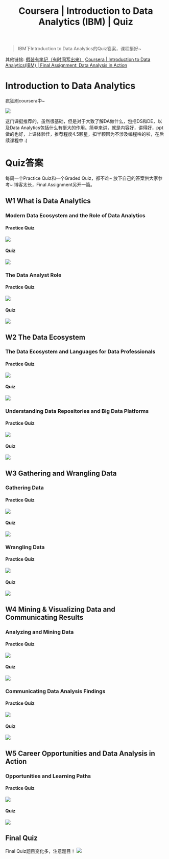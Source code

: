﻿---
 title: Coursera | Introduction to Data Analytics (IBM) | Quiz
 date: 
 updated: 
 categories:
 - Coursera
 - DataScience
 - Intro2DA
 tags:
 - Coursera
 - DataScience
 - Data analytics
---
>IBM下Introduction to Data Analytics的Quiz答案，课程挺好~
<!--less-->
其他链接:
[假装有笔记（有时间写出来）]()
[Coursera | Introduction to Data Analytics(IBM) | Final Assignment: Data Analysis in Action](https://ycchen00.github.io/2021/02/04/Coursera/Intro2DA/Assignment/)


# Introduction to Data Analytics
疯狂刷coursera中~

![](https://img-blog.csdnimg.cn/2021020414575614.png#pic_center)


这门课挺推荐的，虽然很基础，但是对于大致了解DA做什么，包括DS和DE，以及Data Analytics包括什么有挺大的作用。简单来讲，就是内容好，讲得好，ppt做的也好，上课体验佳，推荐程度4.5颗星，扣半颗因为不涉及编程啥的啦，在后续课程中 :)

# Quiz答案
每周一个Practice Quiz和一个Graded Quiz，都不难~ 放下自己的答案供大家参考~ 
博客太长，Final Assignment另开一篇。

## W1 What is Data Analytics
### Modern Data Ecosystem and the Role of Data Analytics
#### Practice Quiz
![](https://img-blog.csdnimg.cn/2021010920544050.png#pic_center)

#### Quiz
![](https://img-blog.csdnimg.cn/20210109205445541.png#pic_center)

### The Data Analyst Role
#### Practice Quiz
![](https://img-blog.csdnimg.cn/20210109205426422.png#pic_center)

#### Quiz
![](https://img-blog.csdnimg.cn/20210109205431210.png#pic_center)

## W2 The Data Ecosystem
### The Data Ecosystem and Languages for Data Professionals
#### Practice Quiz
![](https://img-blog.csdnimg.cn/20210109205411459.png#pic_center)

#### Quiz
![](https://img-blog.csdnimg.cn/20210109205416372.png#pic_center)

### Understanding Data Repositories and Big Data Platforms
#### Practice Quiz
![](https://img-blog.csdnimg.cn/20210109205355714.png#pic_center)

#### Quiz
![](https://img-blog.csdnimg.cn/20210109205401975.png#pic_center)

## W3 Gathering and Wrangling Data
### Gathering Data
#### Practice Quiz
![](https://img-blog.csdnimg.cn/20210109205342424.png#pic_center)

#### Quiz
![](https://img-blog.csdnimg.cn/20210109205347729.png#pic_center)

### Wrangling Data
#### Practice Quiz
![](https://img-blog.csdnimg.cn/20210109205328174.png#pic_center)

#### Quiz
![](https://img-blog.csdnimg.cn/20210109205333807.png#pic_center)

## W4 Mining & Visualizing Data and Communicating Results
### Analyzing and Mining Data
#### Practice Quiz
![](https://img-blog.csdnimg.cn/20210109205313893.png#pic_center)

#### Quiz
![](https://img-blog.csdnimg.cn/20210109205319923.png#pic_center)

### Communicating Data Analysis Findings
#### Practice Quiz
![](https://img-blog.csdnimg.cn/20210109205258750.png#pic_center)

#### Quiz
![](https://img-blog.csdnimg.cn/20210109205303630.png#pic_center)

## W5 Career Opportunities and Data Analysis in Action
### Opportunities and Learning Paths
#### Practice Quiz
![](https://img-blog.csdnimg.cn/20210109205213888.png#pic_center)

#### Quiz
![](https://img-blog.csdnimg.cn/20210109205222327.png#pic_center)

## Final Quiz
Final Quiz题目变化多，注意题目！
![](https://img-blog.csdnimg.cn/20210109205231991.png#pic_center)

